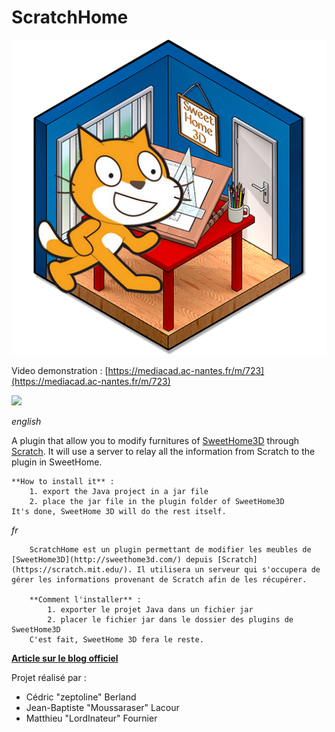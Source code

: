# ScratchHome
![](https://github.com/technologiescollege/ScratchHome/blob/master/scratchhome.png)

Video demonstration : [https://mediacad.ac-nantes.fr/m/723](https://mediacad.ac-nantes.fr/m/723)


![](http://www.sweethome3d.com/blog/images/AndYou13/PlugInScratchHomeDemo3.jpg)

_english_

  A plugin that allow you to modify furnitures of [SweetHome3D](http://sweethome3d.com/) through [Scratch](https://scratch.mit.edu/).
  It will use a server to relay all the information from Scratch to the plugin in SweetHome.

	**How to install it** :
		1. export the Java project in a jar file
		2. place the jar file in the plugin folder of SweetHome3D
	It's done, SweetHome 3D will do the rest itself.

_fr_

  		ScratchHome est un plugin permettant de modifier les meubles de [SweetHome3D](http://sweethome3d.com/) depuis [Scratch](https://scratch.mit.edu/). Il utilisera un serveur qui s'occupera de gérer les informations provenant de Scratch afin de les récupérer.

  		**Comment l'installer** :
  			1. exporter le projet Java dans un fichier jar  
  			2. placer le fichier jar dans le dossier des plugins de SweetHome3D
  		C'est fait, SweetHome 3D fera le reste.
  
**[Article sur le blog officiel](http://www.sweethome3d.com/blog/2016/04/22/and_you_how_do_you_use_your_sweet_home_3d_episode_13.html)**
  
Projet réalisé par :
- Cédric "zeptoline" Berland
- Jean-Baptiste "Moussaraser" Lacour
- Matthieu "LordInateur" Fournier
